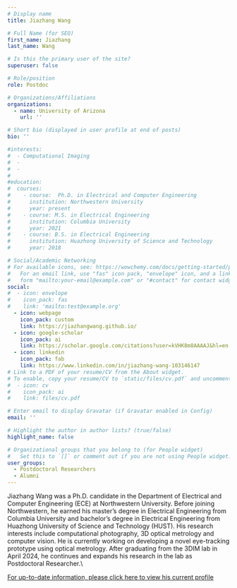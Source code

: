 ```yaml
---
# Display name
title: Jiazhang Wang

# Full Name (for SEO)
first_name: Jiazhang
last_name: Wang

# Is this the primary user of the site?
superuser: false

# Role/position
role: Postdoc

# Organizations/Affiliations
organizations:
  - name: University of Arizona
    url: ''

# Short bio (displayed in user profile at end of posts)
bio: ''

#interests:
#  - Computational Imaging
#  - 
#  - 
#  
#education:
#  courses:
#    - course:  Ph.D. in Electrical and Computer Engineering
#      institution: Northwestern University
#      year: present
#    - course: M.S. in Electrical Engineering
#      institution: Columbia University
#      year: 2021
#    - course: B.S. in Electrical Engineering
#      institution: Huazhong University of Science and Technology
#      year: 2018

# Social/Academic Networking
# For available icons, see: https://wowchemy.com/docs/getting-started/page-builder/#icons
#   For an email link, use "fas" icon pack, "envelope" icon, and a link in the
#   form "mailto:your-email@example.com" or "#contact" for contact widget.
social:
#  - icon: envelope
#    icon_pack: fas
#    link: 'mailto:test@example.org'
  - icon: webpage
    icon_pack: custom
    link: https://jiazhangwang.github.io/
  - icon: google-scholar
    icon_pack: ai
    link: https://scholar.google.com/citations?user=kVHK8m8AAAAJ&hl=en
  - icon: linkedin
    icon_pack: fab
    link: https://www.linkedin.com/in/jiazhang-wang-103146147
# Link to a PDF of your resume/CV from the About widget.
# To enable, copy your resume/CV to `static/files/cv.pdf` and uncomment the lines below.
#  - icon: cv
#    icon_pack: ai
#    link: files/cv.pdf

# Enter email to display Gravatar (if Gravatar enabled in Config)
email: ''

# Highlight the author in author lists? (true/false)
highlight_name: false

# Organizational groups that you belong to (for People widget)
#   Set this to `[]` or comment out if you are not using People widget.
user_groups:
  - Postdoctoral Researchers
  - Alumni
---
```

Jiazhang Wang was a Ph.D. candidate in the Department of Electrical and Computer Engineering (ECE) at Northwestern University. Before joining Northwestern, he earned his master’s degree in Electrical Engineering from Columbia University and bachelor’s degree in Electrical Engineering from Huazhong University of Science and Technology (HUST). His research interests include computational photography, 3D optical metrology and computer vision. He is currently working on developing a novel eye-tracking prototype using optical metrology. After graduating from the 3DIM lab in April 2024, he continues and expands his research in the lab as Postdoctoral Researcher.\

[For up-to-date information, please click here to view his current profile](/author/jiazhang-wang)